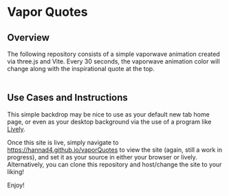 # Vapor Quotes

## Overview
The following repository consists of a simple vaporwave animation created via three.js and Vite. Every 30 seconds, the vaporwave animation color will change along with the inspirational quote at the top.
<br></br>

## Use Cases and Instructions
This simple backdrop may be nice to use as your default new tab home page, or even as your desktop background via the use of a program like [Lively](https://rocksdanister.github.io/lively/). 

Once this site is live, simply navigate to https://hannad4.github.io/vaporQuotes to view the site (again, still a work in progress), and set it as your source in either your browser or lively. Alternatively, you can clone this repository and host/change the site to your liking!

Enjoy!

